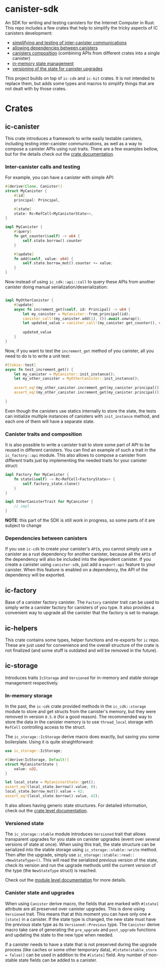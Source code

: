 # canister-sdk

An SDK for writing and testing canisters for the Internet Computer in Rust. This repo includes a few crates that help to
simplify the tricky aspects of IC canisters development:


* [simplifying and testing of inter-canister communications](#inter-canister-calls-and-testing)
* [allowing dependencies between canisters](#dependencies-between-canisters)
* [canisters composition](#canister-traits-and-composition) (combining APIs from different crates into a single canister)
* [in-memory state management](#in-memory-storage)
* [versioning of the state for canister upgrades](#versioned-state)

This project builds on top of `ic-cdk` and `ic-kit` crates. It is not intended to replace them, but adds some types and
macros to simplify things that are not dealt with by those crates.

# Crates


## ic-canister

This crate introduces a framework to write easily testable canisters, including testing inter-canister communications,
as well as a way to compose a canister APIs using rust traits. There are a few examples bellow, but for the details
check out the [crate documentation](./ic-canister/ic-canister/src/lib.rs).

### Inter-canister calls and testing

For example, you can have a canister with simple API:

```rust
#[derive(Clone, Canister)]
struct MyCanister {
    #[id]
    principal: Principal,

    #[state]
    state: Rc<RefCell<MyCanisterState>>,
}

impl MyCanister {
    #[query]
    fn get_counter(&self) -> u64 {
        self.state.borrow().counter
    }

    #[update]
    fn add(&self, value: u64) {
        self.state.borrow_mut().counter += value;
    }
}
```

Now instead of using `ic_cdk::api::call` to query these APIs from another canister doing manual
serialization/deserialization:

```rust

impl MyOtherCanister {
    #[update]
    async fn increment_get(&self, id: Principal) -> u64 {
        let my_canister = MyCanister::from_principal(id);
        canister_call!(my_canister.add(1), ()).await.unwrap();
        let updated_value = canister_call!(my_canister.get_counter(), u64).await.unwrap();
        
        updated_value
    }
}
```

Now, if you want to test the `increment_get` method of you canister, all you need to do is to write a unit test:

```rust
#[tokio::test]
async fn test_increment_get() {
    let my_canister = MyCanister::init_instance();
    let my_other_canister = MyOtherCanister::init_instance();
    
    assert_eq!(my_other_canister.increment_get(my_canister.principal()), 1);
    assert_eq!(my_other_canister.increment_get(my_canister.principal()), 2);
    
}
```

Even though the canisters use statics internally to store the state, the tests can initialize multiple instances of
canisters with `init_instance` method, and each one of them will have a separate state.



### Canister traits and composition

It is also possible to write a canister trait to store some part of API to be reused in different canisters. You can
find an example of such a trait in the `ic_factory::api` module. This also allows to compose a canister from different
traits just by implementing the needed traits for your canister struct:

```rust
impl Factory for MyCanister {
    fn state(&self) -> Rc<RefCell<FactoryState>> {
        self.factory_state.clone()
    }
}

impl OtherCanisterTrait for MyCanister {
    // impl
}
```

**NOTE**: this part of the SDK is still work in progress, so some parts of it are subject to change

### Dependencies between canisters

If you use `ic-cdk` to create your canister's `API`s, you cannot simply use a canister as a rust dependency for another
canister, because all the `API`s of the dependency will also be included into the dependent canister. If you create
a canister using `canister-sdk`, just add a `export-api` feature to your canister. When this feature is enabled on a
dependency, the API of the dependency will be exported.

## ic-factory

Base of a canister factory canister. The `Factory` canister trait can be used to simply write a canister factory for 
canisters of you type. It also provides a convenient way to upgrade all the canister that the factory is set to manage.

## ic-helpers

This crate contains some types, helper functions and re-exports for `ic` repo. These are just used for convenience and
the overall structure of the crate is not finalized (and some stuff is outdated and will be removed in the future).


## ic-storage

Introduces traits `IcStorage` and `Versioned` for in-memory and stable storage management respectively.

### In-memory storage

In the past, the `ic-cdk` crate provided methods in the `ic_cdk::storage` module to store and get structs from the canister's memory, but they were removed in version `0.5.0` (for a good reason). The recommended way to store the data in the canister
memory is to use `thread_local` storage with `RefCell` controlling access to the struct.

The `ic_storage::IcStorage` derive macro does exactly, but saving you some boilerplate. Using it is quite
straightforward:

```rust
use ic_storage::IcStorage;

#[derive(IcStorage, Default)]
struct MyCanisterState {
    value: u32,
}

let local_state = MyCanisterState::get();
assert_eq!(local_state.borrow().value, 0);
local_state.borrow_mut().value = 42;
assert_eq!(local_state.borrow().value, 42);
```

It also allows having generic state structures. For detailed information, check out the [crate level documentation](./ic-storage/src/lib.rs).

### Versioned state

The `ic_storage::stable` module introduces `Versioned` trait that allows transparent upgrades for you state on
canister upgrades (event over several versions of state at once). When using this trait, the state structure can
be serialized into the stable storage using `ic_storage::stable::write` method. Then after the upgrade, simply use
`ic_storage::stable::read::<NewStateType>()`. This will read the serialized previous version of the state, check its
version and run the upgrade methods until the current version of the type (the `NewStateType` struct) is reached.

Check out the [module level documentation](./ic-storage/src/stable.rs) for more details.

### Canister state and upgrades

When using `Canister` derive macro, the fields that are marked with `#[state]` attribute are all preserved over
canister upgrades. This is done using `Versioned` trait. This means that at this moment you can have only one `#[state]`
in a canister. If the state type is changed, the new state must have the previous state type as its `Versioned::Previous`
type. The `Canister` derive macro take care of generating the `pre_upgrade` and `post_upgrade` functions and updating
the state to the new type when needed.

If a canister needs to have a state that is not preserved during the upgrade process (like caches or some other
temporary data), `#[state(stable_store = false)]` can be used in addition to the `#[state]` field. Any number of 
non-stable state fields can be added to a canister.
